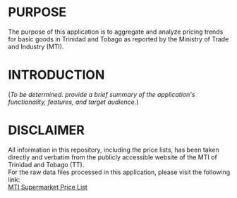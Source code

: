 # PURPOSE  
The purpose of this application is to aggregate and analyze pricing trends for basic goods in Trinidad and Tobago as reported by the Ministry of Trade and Industry (MTI).  

# INTRODUCTION  
(*To be determined. provide a brief summary of the application's functionality, features, and target audience.*)  

# DISCLAIMER  
All information in this repository, including the price lists, has been taken directly and verbatim from the publicly accessible website of the MTI of Trinidad and Tobago (TT).  
For the raw data files processed in this application, please visit the following link:  
[MTI Supermarket Price List](https://tradeind.gov.tt/tag/supermarket-pricelist/)  
